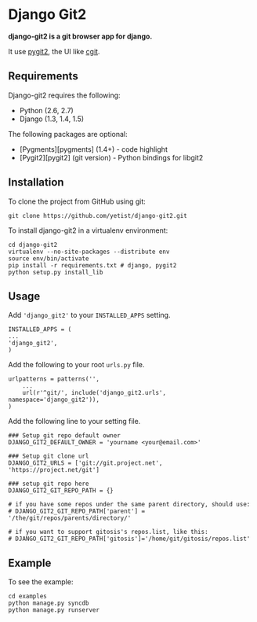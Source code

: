 # Django Git2

**django-git2 is a git browser app for django.**

It use [pygit2](https://github.com/libgit2/pygit2), the UI like [cgit](http://hjemli.net/git/cgit/).

## Requirements

Django-git2 requires the following:

* Python (2.6, 2.7)
* Django (1.3, 1.4, 1.5)

The following packages are optional:

* [Pygments][pygments] (1.4+) - code highlight
* [Pygit2][pygit2] (git version) - Python bindings for libgit2

## Installation

To clone the project from GitHub using git:

    git clone https://github.com/yetist/django-git2.git

To install django-git2 in a virtualenv environment:

    cd django-git2
    virtualenv --no-site-packages --distribute env
    source env/bin/activate
    pip install -r requirements.txt # django, pygit2
    python setup.py install_lib

## Usage

Add `'django_git2'` to your `INSTALLED_APPS` setting.

    INSTALLED_APPS = (
    ...
    'django_git2',
    )

Add the following to your root `urls.py` file.

    urlpatterns = patterns('',
        ...
        url(r'^git/', include('django_git2.urls', namespace='django_git2')),
    )

Add the following line to your setting file.

    ### Setup git repo default owner
    DJANGO_GIT2_DEFAULT_OWNER = 'yourname <your@email.com>'
    
    ### Setup git clone url
    DJANGO_GIT2_URLS = ['git://git.project.net', 'https://project.net/git']
    
    ### setup git repo here
    DJANGO_GIT2_GIT_REPO_PATH = {}
    
    # if you have some repos under the same parent directory, should use:
    # DJANGO_GIT2_GIT_REPO_PATH['parent'] = '/the/git/repos/parents/directory/'
    
    # if you want to support gitosis's repos.list, like this:
    # DJANGO_GIT2_GIT_REPO_PATH['gitosis']='/home/git/gitosis/repos.list'

## Example

To see the example:

	cd examples
	python manage.py syncdb
	python manage.py runserver
